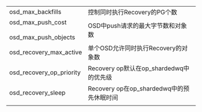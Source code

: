 
|                                               |                                  |
| --------------------------------------------- | -------------------------------- |
| osd_max_backfills                             | 控制同时执行Recovery的PG个数              |
| osd_max_push_cost<br><br>osd_max_push_objects | OSD中push请求的最大字节数和对象数             |
| osd_recovery_max_active                       | 单个OSD允许同时执行Recovery的对象数          |
| osd_recovery_op_priority                      | Recovery op默认在op_shardedwq中的优先级  |
| osd_recovery_sleep                            | Recovery op在op_shardedwq中的预先休眠时间 |
|                                               |                                  |

